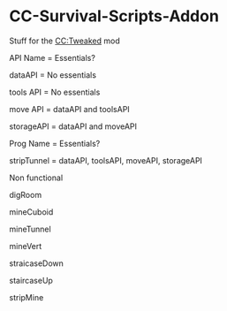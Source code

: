 # CC-Survival-Scripts-Addon

Stuff for the [CC:Tweaked](https://www.curseforge.com/minecraft/mc-mods/cc-tweaked) mod


API Name = Essentials?


dataAPI = No essentials

tools API = No essentials

move API = dataAPI and toolsAPI

storageAPI = dataAPI and moveAPI




Prog Name = Essentials?


stripTunnel = dataAPI, toolsAPI, moveAPI, storageAPI




Non functional


digRoom

mineCuboid

mineTunnel

mineVert

straicaseDown

staircaseUp

stripMine
